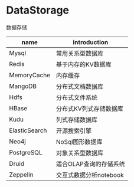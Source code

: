 # DataStorage
数据存储


|name|introduction|
|-----|-----|
|Mysql|常用关系型数据库|
|Redis|基于内存的KV数据库|
|MemoryCache|内存缓存|
|MangoDB|分布式文档数据库|
|Hdfs|分布式文件系统|
|HBase|分布式KV列式存储数据库|
|Kudu|列式存储数据库|
|ElasticSearch|开源搜索引擎|
|Neo4j|NoSql图形数据库|
|PostgreSQL|对象关系型数据库|
|Druid|适合OLAP查询的存储系统|
|Zeppelin|交互式数据分析notebook|
